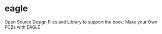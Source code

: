 eagle
=====

Open Source Design Files and Library to support the book: Make your Own PCBs with EAGLE
